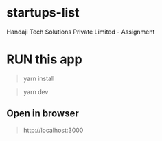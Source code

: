 # startups-list
Handaji Tech Solutions Private Limited - Assignment

# RUN this app
> yarn install

> yarn dev

## Open in browser
> http://localhost:3000 
